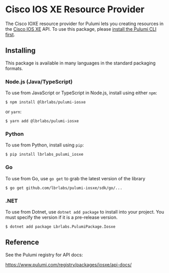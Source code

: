 
# Cisco IOS XE Resource Provider

The Cisco IOXE resource provider for Pulumi lets you creating resources in the [Cisco IOS XE](https://www.cisco.com/c/en/us/products/ios-nx-os-software/ios-xe/index.html) API. To use
this package, please [install the Pulumi CLI first](https://pulumi.com/).

## Installing

This package is available in many languages in the standard packaging formats.

### Node.js (Java/TypeScript)

To use from JavaScript or TypeScript in Node.js, install using either `npm`:

```
$ npm install @lbrlabs/pulumi-iosxe
```

or `yarn`:

```
$ yarn add @lbrlabs/pulumi-iosxe
```

### Python

To use from Python, install using `pip`:

```
$ pip install lbrlabs_pulumi_iosxe
```

### Go

To use from Go, use `go get` to grab the latest version of the library

```
$ go get github.com/lbrlabs/pulumi-iosxe/sdk/go/...
```

### .NET

To use from Dotnet, use `dotnet add package` to install into your project. You must specify the version if it is a pre-release version.


```
$ dotnet add package Lbrlabs.PulumiPackage.Iosxe
```

## Reference

See the Pulumi registry for API docs:

https://www.pulumi.com/registry/packages/iosxe/api-docs/
